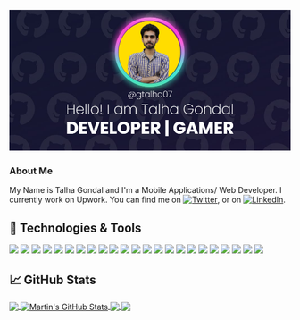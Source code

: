 
![Header](https://github.com/gtalha07/gtalha07/blob/main/banner.png "Header")

### About Me
My Name is Talha Gondal and I'm a Mobile Applications/ Web Developer. I currently work on Upwork. You can find me on [![Twitter][1.2]][1], or on [![LinkedIn][2.2]][2].

## 🔧 Technologies & Tools
![](https://img.shields.io/badge/OS-Windows-informational?style=flat&logo=windows&logoColor=white&color=2bbc8a)
![](https://img.shields.io/badge/OS-MacOS-informational?style=flat&logo=macos&logoColor=white&color=2bbc8a)
![](https://img.shields.io/badge/Editor-VsCode-informational?style=flat&logo=vs-code&logoColor=white&color=2bbc8a)
![](https://img.shields.io/badge/Editor-XCode-informational?style=flat&logo=xcode&logoColor=white&color=2bbc8a)
![](https://img.shields.io/badge/Editor-Android_Studio-informational?style=flat&logo=android-studio&logoColor=white&color=2bbc8a)
![](https://img.shields.io/badge/Code-Python-informational?style=flat&logo=python&logoColor=white&color=2bbc8a)
![](https://img.shields.io/badge/Code-JavaScript-informational?style=flat&logo=javascript&logoColor=white&color=2bbc8a)
![](https://img.shields.io/badge/Code-ReactJs-informational?style=flat&logo=react&logoColor=white&color=2bbc8a)
![](https://img.shields.io/badge/Code-React_Native-informational?style=flat&logo=react&logoColor=white&color=2bbc8a)
![](https://img.shields.io/badge/Code-Flutter-informational?style=flat&logo=flutter&logoColor=white&color=2bbc8a)
![](https://img.shields.io/badge/Code-Ionic-informational?style=flat&logo=ionic&logoColor=white&color=2bbc8a)
![](https://img.shields.io/badge/Code-NextJS-informational?style=flat&logo=next.js&logoColor=white&color=2bbc8a)
![](https://img.shields.io/badge/Code-GatsbyJS-informational?style=flat&logo=gatsby&logoColor=white&color=2bbc8a)
![](https://img.shields.io/badge/Code-Laravel-informational?style=flat&logo=laravel&logoColor=white&color=2bbc8a)
![](https://img.shields.io/badge/Code-PHP-informational?style=flat&logo=php&logoColor=white&color=2bbc8a)
![](https://img.shields.io/badge/Code-Vue-informational?style=flat&logo=vue.js&logoColor=white&color=2bbc8a)
![](https://img.shields.io/badge/Tools-PostgreSQL-informational?style=flat&logo=postgresql&logoColor=white&color=2bbc8a)
![](https://img.shields.io/badge/Tools-Strapi-informational?style=flat&logo=strapi&logoColor=white&color=2bbc8a)
![](https://img.shields.io/badge/Tools-Stripe-informational?style=flat&logo=stripe&logoColor=white&color=2bbc8a)
![](https://img.shields.io/badge/Tools-Firebase-informational?style=flat&logo=firebase&logoColor=white&color=2bbc8a)
![](https://img.shields.io/badge/Tools-MySQL-informational?style=flat&logo=mysql&logoColor=white&color=2bbc8a)
![](https://img.shields.io/badge/Tools-NodeJS-informational?style=flat&logo=node.js&logoColor=white&color=2bbc8a)
![](https://img.shields.io/badge/Cloud-Digital_Ocean-informational?style=flat&logo=digitalocean&logoColor=white&color=2bbc8a)


## &#x1f4c8; GitHub Stats

<a href="https://github.com/gtalha07/gtalha07">
  <img align="center" src="https://github-readme-stats.vercel.app/api/top-langs/?username=gtalha07&hide=java,tex&title_color=ffffff&text_color=c9cacc&icon_color=2bbc8a&bg_color=1d1f21&langs_count=5"/>
</a>
<a href="https://github.com/gtalha07/gtalha07">
  <img align="center" src="https://github-readme-stats.vercel.app/api?username=gtalha07&show_icons=true&line_height=27&count_private=true&title_color=ffffff&text_color=c9cacc&icon_color=2bbc8a&bg_color=1d1f21" alt="Martin's GitHub Stats" />
</a>

<a href="https://github.com/gtalha07/strapi-test-project">
  <img align="center" src="https://github-readme-stats.vercel.app/api/pin/?username=gtalha07&repo=strapi-test-project&title_color=ffffff&text_color=c9cacc&icon_color=2bbc8a&bg_color=1d1f21" />
</a>


<a href="https://github.com/gtalha07/WorldTimeApp">
  <img align="center" src="https://github-readme-stats.vercel.app/api/pin/?username=gtalha07&repo=WorldTimeApp&title_color=ffffff&text_color=c9cacc&icon_color=2bbc8a&bg_color=1d1f21" />
</a>    









<!-- Icons -->

[1.2]: http://i.imgur.com/wWzX9uB.png (twitter icon without padding)
[2.2]: https://raw.githubusercontent.com/MartinHeinz/MartinHeinz/master/linkedin-3-16.png (LinkedIn icon without padding)

<!-- Links to your social media accounts -->

[1]: https://twitter.com/gtalha007
[2]: https://www.linkedin.com/in/talha-gondal-0ab42912b/
